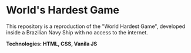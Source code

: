# World's Hardest Game

This repository is a reproduction of the "World Hardest Game", developed inside a Brazilian Navy Ship with no access to the internet.

**Technologies: HTML, CSS, Vanila JS**

